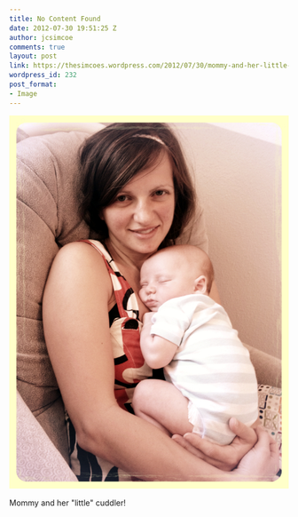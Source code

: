 ```yaml
---
title: No Content Found
date: 2012-07-30 19:51:25 Z
author: jcsimcoe
comments: true
layout: post
link: https://thesimcoes.wordpress.com/2012/07/30/mommy-and-her-little-cuddler/
wordpress_id: 232
post_format:
- Image
---
```


![](/public/assets/tumblr_m7zohpdcq21qbwpqvo1_1280.jpg)

Mommy and her "little" cuddler!
